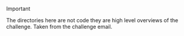> [!IMPORTANT] 
> The directories here are not code they are high level overviews of the challenge. Taken from the challenge email.